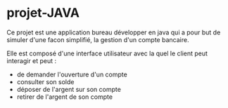 # projet-JAVA

Ce projet est une application bureau développer en java qui a pour but de simuler d'une facon simplifié, la gestion d'un compte bancaire.

Elle est composé d'une interface utilisateur avec la quel le client peut interagir et peut :

- de demander l'ouverture d'un compte
- consulter son solde 
- déposer de l'argent sur son compte 
- retirer de l'argent de son compte
